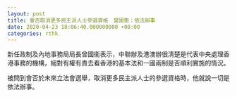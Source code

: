 ```yaml
---
layout: post
title: 會否取消更多民主派人士參選資格　曾國衞：依法辦事
date: 2020-04-23 18:06:40.000000000 +08:00
categories: rthk
---
```


新任政制及內地事務局局長曾國衞表示，中聯辦及港澳辦很清楚是代表中央處理香港事務的機構，絕對有權有責去看香港的基本法和一國兩制是否順利實施的情況。

被問到會否於未來立法會選舉，取消更多民主派人士的參選資格時，他就說一切是依法辦事。
